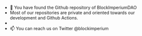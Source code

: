 - 👋 You have found the Github repository of BlockImperiumDAO
- Most of our repositories are private and oriented towards our development and Github Actions.
- 
- 📫 You can reach us on Twitter @blockimperium

<!---
blockimperiumdao/blockimperiumdao is a ✨ special ✨ repository because its `README.md` (this file) appears on your GitHub profile.
You can click the Preview link to take a look at your changes.
--->
